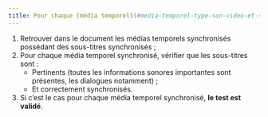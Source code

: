 ```yaml
---
title: Pour chaque [média temporel](#media-temporel-type-son-video-et-synchronise) synchronisé pré-enregistré ayant des [sous-titres synchronisés](#sous-titres-synchronises-objet-multimedia), ces sous-titres sont-ils pertinents ?
---
```


1. Retrouver dans le document les médias temporels synchronisés possédant des sous-titres synchronisés ;
2. Pour chaque média temporel synchronisé, vérifier que les sous-titres sont :
   - Pertinents (toutes les informations sonores importantes sont présentes, les dialogues notamment) ;
   - Et correctement synchronisés.
3. Si c’est le cas pour chaque média temporel synchronisé, **le test est validé**.
